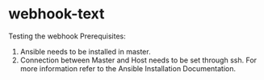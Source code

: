 # webhook-text
Testing the webhook 
Prerequisites:
1.	Ansible needs to be installed in master.
2.	Connection between Master and Host needs to be set through ssh. For more information refer to the Ansible Installation Documentation.

